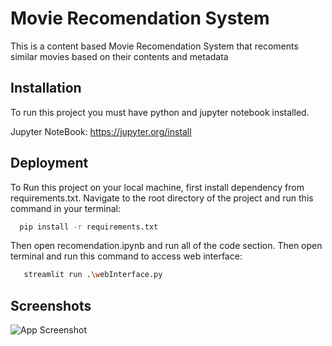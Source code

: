 
# Movie Recomendation System    

This is a content based Movie Recomendation System that recoments similar movies based on their contents and metadata




## Installation

To run this project you must have python and jupyter notebook installed.

Jupyter NoteBook: https://jupyter.org/install

    
## Deployment

To Run this project on your local machine, first install dependency from requirements.txt. Navigate to the root directory of the project and run this command in your terminal:

```bash
  pip install -r requirements.txt
```
 Then open recomendation.ipynb and run all of the code section. Then open terminal and run this command to access web interface:

 ```bash
    streamlit run .\webInterface.py
 ```


## Screenshots

![App Screenshot](https://cdn.discordapp.com/attachments/1006128900121833492/1239485084948631606/image.png?ex=664317f0&is=6641c670&hm=4a08e5f369adf2d0b3a5b65e651a787ec2ce1a81f5b535080dd6540c6ca60a67&)